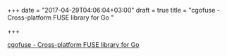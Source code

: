+++
date = "2017-04-29T04:06:04+03:00"
draft = true
title = "cgofuse - Cross-platform FUSE library for Go "

+++

<p><a href="https://t.co/EddvDQYuAo">cgofuse - Cross-platform FUSE library for Go </a></p>